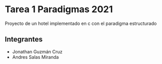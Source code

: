 # Tarea 1 Paradigmas 2021

Proyecto de un hotel implementado en c con el paradigma estructurado

## Integrantes

- Jonathan Guzmán Cruz
- Andres Salas Miranda
